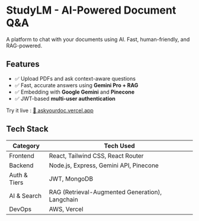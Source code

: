 # **StudyLM - AI-Powered Document Q&A**  

A platform to chat with your documents using AI. Fast, human-friendly, and RAG-powered.

## **Features**  
- ✅ Upload PDFs and ask context-aware questions
- ✅ Fast, accurate answers using **Gemini Pro + RAG**
- ✅ Embedding with **Google Gemini** and **Pinecone**
- ✅ JWT-based **multi-user authentication**  

Try it live : [🔗 askyourdoc.vercel.app](https://askyourdoc.vercel.app)


## **Tech Stack**  
| Category        | Tech Used                                  |
|----------------|---------------------------------------------|
| Frontend       | React, Tailwind CSS, React Router           |
| Backend        | Node.js, Express, Gemini API, Pinecone |
| Auth & Tiers   | JWT, MongoDB                          |
| AI & Search    | RAG (Retrieval-Augmented Generation), Langchain |
| DevOps         | AWS, Vercel                           |

